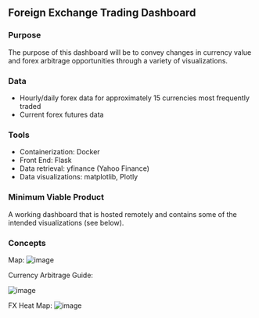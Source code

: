 ## Foreign Exchange Trading Dashboard

### Purpose
The purpose of this dashboard will be to convey changes in currency value and forex arbitrage opportunities through a variety of visualizations. 

### Data
* Hourly/daily forex data for approximately 15 currencies most frequently traded
* Current forex futures data

### Tools
* Containerization: Docker
* Front End: Flask
* Data retrieval: yfinance (Yahoo Finance)
* Data visualizations: matplotlib, Plotly

### Minimum Viable Product
A working dashboard that is hosted remotely and contains some of the intended visualizations (see below).

### Concepts 

Map:
![image](https://user-images.githubusercontent.com/71529189/125687110-bb73e03d-1f93-4ac3-993f-797401e26036.png)

Currency Arbitrage Guide: 

![image](https://user-images.githubusercontent.com/71529189/125687269-d349b1ab-0a2d-46c4-bcfb-b53e2bb76cef.png)

FX Heat Map:
![image](https://user-images.githubusercontent.com/71529189/125703292-cb48c709-62dc-4d49-ad34-ff9d6e7d35c2.png)

